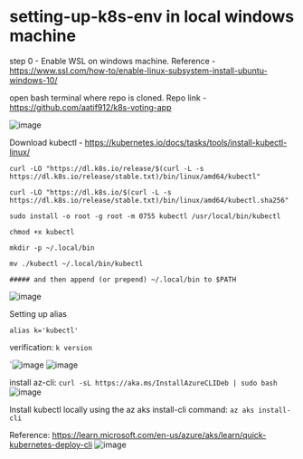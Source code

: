 # setting-up-k8s-env in local windows machine

step 0 - Enable WSL on windows machine.
Reference - https://www.ssl.com/how-to/enable-linux-subsystem-install-ubuntu-windows-10/

open bash terminal where repo is cloned. Repo link - https://github.com/aatif912/k8s-voting-app

![image](https://user-images.githubusercontent.com/13832737/219461184-2b780de9-4119-4e21-90de-af40ff97747e.png)

Download kubectl - 
https://kubernetes.io/docs/tasks/tools/install-kubectl-linux/

`curl -LO "https://dl.k8s.io/release/$(curl -L -s https://dl.k8s.io/release/stable.txt)/bin/linux/amd64/kubectl"`

`curl -LO "https://dl.k8s.io/$(curl -L -s https://dl.k8s.io/release/stable.txt)/bin/linux/amd64/kubectl.sha256"`

`sudo install -o root -g root -m 0755 kubectl /usr/local/bin/kubectl`

`chmod +x kubectl`

`mkdir -p ~/.local/bin`

`mv ./kubectl ~/.local/bin/kubectl`

`##### and then append (or prepend) ~/.local/bin to $PATH`

![image](https://user-images.githubusercontent.com/13832737/219462509-872c5e76-3669-4f35-9895-3ed8412aab0d.png)

Setting up alias 

`alias k='kubectl'`

verification: `k version`

`![image](https://user-images.githubusercontent.com/13832737/219463880-08cd78e2-4289-479e-8b79-bc69979eb94b.png)
![image](https://user-images.githubusercontent.com/13832737/219464878-e0daa1a2-7f97-42b8-ae10-4eee557a2160.png)

install az-cli:  `curl -sL https://aka.ms/InstallAzureCLIDeb | sudo bash`
![image](https://user-images.githubusercontent.com/13832737/219466390-2dfbb095-e08e-4572-abbb-3bcb759ad6d8.png)

Install kubectl locally using the az aks install-cli command: `az aks install-cli`

Reference: https://learn.microsoft.com/en-us/azure/aks/learn/quick-kubernetes-deploy-cli
![image](https://user-images.githubusercontent.com/13832737/219466845-f887e693-00ea-4279-a221-118d0b4de0f6.png)

